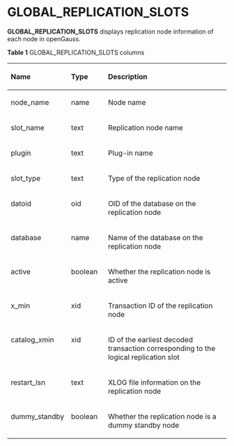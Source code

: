 # GLOBAL\_REPLICATION\_SLOTS<a name="EN-US_TOPIC_0289900089"></a>

**GLOBAL\_REPLICATION\_SLOTS**  displays replication node information of each node in openGauss.

**Table  1**  GLOBAL\_REPLICATION\_SLOTS columns

<a name="en-us_topic_0283137331_en-us_topic_0237122711_table7541947184512"></a>
<table><thead align="left"><tr id="en-us_topic_0283137331_en-us_topic_0237122711_row18655164711454"><th class="cellrowborder" valign="top" width="25.14%" id="mcps1.2.4.1.1"><p id="en-us_topic_0283137331_en-us_topic_0237122711_p1465510478458"><a name="en-us_topic_0283137331_en-us_topic_0237122711_p1465510478458"></a><a name="en-us_topic_0283137331_en-us_topic_0237122711_p1465510478458"></a><strong id="b3364103113020"><a name="b3364103113020"></a><a name="b3364103113020"></a>Name</strong></p>
</th>
<th class="cellrowborder" valign="top" width="16.950000000000003%" id="mcps1.2.4.1.2"><p id="en-us_topic_0283137331_en-us_topic_0237122711_p1665504774511"><a name="en-us_topic_0283137331_en-us_topic_0237122711_p1665504774511"></a><a name="en-us_topic_0283137331_en-us_topic_0237122711_p1665504774511"></a><strong id="b9458153211306"><a name="b9458153211306"></a><a name="b9458153211306"></a>Type</strong></p>
</th>
<th class="cellrowborder" valign="top" width="57.91%" id="mcps1.2.4.1.3"><p id="en-us_topic_0283137331_en-us_topic_0237122711_p065664719451"><a name="en-us_topic_0283137331_en-us_topic_0237122711_p065664719451"></a><a name="en-us_topic_0283137331_en-us_topic_0237122711_p065664719451"></a><strong id="b13451133173019"><a name="b13451133173019"></a><a name="b13451133173019"></a>Description</strong></p>
</th>
</tr>
</thead>
<tbody><tr id="en-us_topic_0283137331_en-us_topic_0237122711_row7656194714518"><td class="cellrowborder" valign="top" width="25.14%" headers="mcps1.2.4.1.1 "><p id="en-us_topic_0283137331_en-us_topic_0237122711_p1465614474457"><a name="en-us_topic_0283137331_en-us_topic_0237122711_p1465614474457"></a><a name="en-us_topic_0283137331_en-us_topic_0237122711_p1465614474457"></a>node_name</p>
</td>
<td class="cellrowborder" valign="top" width="16.950000000000003%" headers="mcps1.2.4.1.2 "><p id="en-us_topic_0283137331_en-us_topic_0237122711_p96568475456"><a name="en-us_topic_0283137331_en-us_topic_0237122711_p96568475456"></a><a name="en-us_topic_0283137331_en-us_topic_0237122711_p96568475456"></a>name</p>
</td>
<td class="cellrowborder" valign="top" width="57.91%" headers="mcps1.2.4.1.3 "><p id="en-us_topic_0283137331_en-us_topic_0237122711_p16561847144511"><a name="en-us_topic_0283137331_en-us_topic_0237122711_p16561847144511"></a><a name="en-us_topic_0283137331_en-us_topic_0237122711_p16561847144511"></a>Node name</p>
</td>
</tr>
<tr id="en-us_topic_0283137331_en-us_topic_0237122711_row116569477456"><td class="cellrowborder" valign="top" width="25.14%" headers="mcps1.2.4.1.1 "><p id="en-us_topic_0283137331_en-us_topic_0237122711_p11657947154510"><a name="en-us_topic_0283137331_en-us_topic_0237122711_p11657947154510"></a><a name="en-us_topic_0283137331_en-us_topic_0237122711_p11657947154510"></a>slot_name</p>
</td>
<td class="cellrowborder" valign="top" width="16.950000000000003%" headers="mcps1.2.4.1.2 "><p id="en-us_topic_0283137331_en-us_topic_0237122711_p19657174720451"><a name="en-us_topic_0283137331_en-us_topic_0237122711_p19657174720451"></a><a name="en-us_topic_0283137331_en-us_topic_0237122711_p19657174720451"></a>text</p>
</td>
<td class="cellrowborder" valign="top" width="57.91%" headers="mcps1.2.4.1.3 "><p id="en-us_topic_0283137331_en-us_topic_0237122711_p1365744711453"><a name="en-us_topic_0283137331_en-us_topic_0237122711_p1365744711453"></a><a name="en-us_topic_0283137331_en-us_topic_0237122711_p1365744711453"></a>Replication node name</p>
</td>
</tr>
<tr id="en-us_topic_0283137331_en-us_topic_0237122711_row26578472450"><td class="cellrowborder" valign="top" width="25.14%" headers="mcps1.2.4.1.1 "><p id="en-us_topic_0283137331_en-us_topic_0237122711_p365711474451"><a name="en-us_topic_0283137331_en-us_topic_0237122711_p365711474451"></a><a name="en-us_topic_0283137331_en-us_topic_0237122711_p365711474451"></a>plugin</p>
</td>
<td class="cellrowborder" valign="top" width="16.950000000000003%" headers="mcps1.2.4.1.2 "><p id="en-us_topic_0283137331_en-us_topic_0237122711_p7657154713454"><a name="en-us_topic_0283137331_en-us_topic_0237122711_p7657154713454"></a><a name="en-us_topic_0283137331_en-us_topic_0237122711_p7657154713454"></a>text</p>
</td>
<td class="cellrowborder" valign="top" width="57.91%" headers="mcps1.2.4.1.3 "><p id="en-us_topic_0283137331_en-us_topic_0237122711_p26572047164512"><a name="en-us_topic_0283137331_en-us_topic_0237122711_p26572047164512"></a><a name="en-us_topic_0283137331_en-us_topic_0237122711_p26572047164512"></a>Plug-in name</p>
</td>
</tr>
<tr id="en-us_topic_0283137331_en-us_topic_0237122711_row16571347204512"><td class="cellrowborder" valign="top" width="25.14%" headers="mcps1.2.4.1.1 "><p id="en-us_topic_0283137331_en-us_topic_0237122711_p36581947154515"><a name="en-us_topic_0283137331_en-us_topic_0237122711_p36581947154515"></a><a name="en-us_topic_0283137331_en-us_topic_0237122711_p36581947154515"></a>slot_type</p>
</td>
<td class="cellrowborder" valign="top" width="16.950000000000003%" headers="mcps1.2.4.1.2 "><p id="en-us_topic_0283137331_en-us_topic_0237122711_p565844719455"><a name="en-us_topic_0283137331_en-us_topic_0237122711_p565844719455"></a><a name="en-us_topic_0283137331_en-us_topic_0237122711_p565844719455"></a>text</p>
</td>
<td class="cellrowborder" valign="top" width="57.91%" headers="mcps1.2.4.1.3 "><p id="en-us_topic_0283137331_en-us_topic_0237122711_p18658104718457"><a name="en-us_topic_0283137331_en-us_topic_0237122711_p18658104718457"></a><a name="en-us_topic_0283137331_en-us_topic_0237122711_p18658104718457"></a>Type of the replication node</p>
</td>
</tr>
<tr id="en-us_topic_0283137331_en-us_topic_0237122711_row126582047124511"><td class="cellrowborder" valign="top" width="25.14%" headers="mcps1.2.4.1.1 "><p id="en-us_topic_0283137331_en-us_topic_0237122711_p9658947194511"><a name="en-us_topic_0283137331_en-us_topic_0237122711_p9658947194511"></a><a name="en-us_topic_0283137331_en-us_topic_0237122711_p9658947194511"></a>datoid</p>
</td>
<td class="cellrowborder" valign="top" width="16.950000000000003%" headers="mcps1.2.4.1.2 "><p id="en-us_topic_0283137331_en-us_topic_0237122711_p365814714517"><a name="en-us_topic_0283137331_en-us_topic_0237122711_p365814714517"></a><a name="en-us_topic_0283137331_en-us_topic_0237122711_p365814714517"></a>oid</p>
</td>
<td class="cellrowborder" valign="top" width="57.91%" headers="mcps1.2.4.1.3 "><p id="en-us_topic_0283137331_en-us_topic_0237122711_p18658114712451"><a name="en-us_topic_0283137331_en-us_topic_0237122711_p18658114712451"></a><a name="en-us_topic_0283137331_en-us_topic_0237122711_p18658114712451"></a>OID of the database on the replication node</p>
</td>
</tr>
<tr id="en-us_topic_0283137331_en-us_topic_0237122711_row206581047184519"><td class="cellrowborder" valign="top" width="25.14%" headers="mcps1.2.4.1.1 "><p id="en-us_topic_0283137331_en-us_topic_0237122711_p1658154715455"><a name="en-us_topic_0283137331_en-us_topic_0237122711_p1658154715455"></a><a name="en-us_topic_0283137331_en-us_topic_0237122711_p1658154715455"></a>database</p>
</td>
<td class="cellrowborder" valign="top" width="16.950000000000003%" headers="mcps1.2.4.1.2 "><p id="en-us_topic_0283137331_en-us_topic_0237122711_p1565824719458"><a name="en-us_topic_0283137331_en-us_topic_0237122711_p1565824719458"></a><a name="en-us_topic_0283137331_en-us_topic_0237122711_p1565824719458"></a>name</p>
</td>
<td class="cellrowborder" valign="top" width="57.91%" headers="mcps1.2.4.1.3 "><p id="en-us_topic_0283137331_en-us_topic_0237122711_p1465915471458"><a name="en-us_topic_0283137331_en-us_topic_0237122711_p1465915471458"></a><a name="en-us_topic_0283137331_en-us_topic_0237122711_p1465915471458"></a>Name of the database on the replication node</p>
</td>
</tr>
<tr id="en-us_topic_0283137331_en-us_topic_0237122711_row1265964719453"><td class="cellrowborder" valign="top" width="25.14%" headers="mcps1.2.4.1.1 "><p id="en-us_topic_0283137331_en-us_topic_0237122711_p9659144713453"><a name="en-us_topic_0283137331_en-us_topic_0237122711_p9659144713453"></a><a name="en-us_topic_0283137331_en-us_topic_0237122711_p9659144713453"></a>active</p>
</td>
<td class="cellrowborder" valign="top" width="16.950000000000003%" headers="mcps1.2.4.1.2 "><p id="en-us_topic_0283137331_en-us_topic_0237122711_p156591047184517"><a name="en-us_topic_0283137331_en-us_topic_0237122711_p156591047184517"></a><a name="en-us_topic_0283137331_en-us_topic_0237122711_p156591047184517"></a>boolean</p>
</td>
<td class="cellrowborder" valign="top" width="57.91%" headers="mcps1.2.4.1.3 "><p id="en-us_topic_0283137331_en-us_topic_0237122711_p1765934714513"><a name="en-us_topic_0283137331_en-us_topic_0237122711_p1765934714513"></a><a name="en-us_topic_0283137331_en-us_topic_0237122711_p1765934714513"></a>Whether the replication node is active</p>
</td>
</tr>
<tr id="en-us_topic_0283137331_en-us_topic_0237122711_row765904724515"><td class="cellrowborder" valign="top" width="25.14%" headers="mcps1.2.4.1.1 "><p id="en-us_topic_0283137331_en-us_topic_0237122711_p865915478458"><a name="en-us_topic_0283137331_en-us_topic_0237122711_p865915478458"></a><a name="en-us_topic_0283137331_en-us_topic_0237122711_p865915478458"></a>x_min</p>
</td>
<td class="cellrowborder" valign="top" width="16.950000000000003%" headers="mcps1.2.4.1.2 "><p id="en-us_topic_0283137331_en-us_topic_0237122711_p1265984718453"><a name="en-us_topic_0283137331_en-us_topic_0237122711_p1265984718453"></a><a name="en-us_topic_0283137331_en-us_topic_0237122711_p1265984718453"></a>xid</p>
</td>
<td class="cellrowborder" valign="top" width="57.91%" headers="mcps1.2.4.1.3 "><p id="en-us_topic_0283137331_en-us_topic_0237122711_p20659347124518"><a name="en-us_topic_0283137331_en-us_topic_0237122711_p20659347124518"></a><a name="en-us_topic_0283137331_en-us_topic_0237122711_p20659347124518"></a>Transaction ID of the replication node</p>
</td>
</tr>
<tr id="en-us_topic_0283137331_en-us_topic_0237122711_row199875557352"><td class="cellrowborder" valign="top" width="25.14%" headers="mcps1.2.4.1.1 "><p id="en-us_topic_0283137331_en-us_topic_0237122711_p498815554354"><a name="en-us_topic_0283137331_en-us_topic_0237122711_p498815554354"></a><a name="en-us_topic_0283137331_en-us_topic_0237122711_p498815554354"></a>catalog_xmin</p>
</td>
<td class="cellrowborder" valign="top" width="16.950000000000003%" headers="mcps1.2.4.1.2 "><p id="en-us_topic_0283137331_en-us_topic_0237122711_p4988755183519"><a name="en-us_topic_0283137331_en-us_topic_0237122711_p4988755183519"></a><a name="en-us_topic_0283137331_en-us_topic_0237122711_p4988755183519"></a>xid</p>
</td>
<td class="cellrowborder" valign="top" width="57.91%" headers="mcps1.2.4.1.3 "><p id="en-us_topic_0283137331_en-us_topic_0237122711_p1598955513356"><a name="en-us_topic_0283137331_en-us_topic_0237122711_p1598955513356"></a><a name="en-us_topic_0283137331_en-us_topic_0237122711_p1598955513356"></a>ID of the earliest decoded transaction corresponding to the logical replication slot</p>
</td>
</tr>
<tr id="en-us_topic_0283137331_en-us_topic_0237122711_row3659164714513"><td class="cellrowborder" valign="top" width="25.14%" headers="mcps1.2.4.1.1 "><p id="en-us_topic_0283137331_en-us_topic_0237122711_p146591447204517"><a name="en-us_topic_0283137331_en-us_topic_0237122711_p146591447204517"></a><a name="en-us_topic_0283137331_en-us_topic_0237122711_p146591447204517"></a>restart_lsn</p>
</td>
<td class="cellrowborder" valign="top" width="16.950000000000003%" headers="mcps1.2.4.1.2 "><p id="en-us_topic_0283137331_en-us_topic_0237122711_p12660114714455"><a name="en-us_topic_0283137331_en-us_topic_0237122711_p12660114714455"></a><a name="en-us_topic_0283137331_en-us_topic_0237122711_p12660114714455"></a>text</p>
</td>
<td class="cellrowborder" valign="top" width="57.91%" headers="mcps1.2.4.1.3 "><p id="en-us_topic_0283137331_en-us_topic_0237122711_p2066013477455"><a name="en-us_topic_0283137331_en-us_topic_0237122711_p2066013477455"></a><a name="en-us_topic_0283137331_en-us_topic_0237122711_p2066013477455"></a>XLOG file information on the replication node</p>
</td>
</tr>
<tr id="en-us_topic_0283137331_en-us_topic_0237122711_row966004764520"><td class="cellrowborder" valign="top" width="25.14%" headers="mcps1.2.4.1.1 "><p id="en-us_topic_0283137331_en-us_topic_0237122711_p56609472453"><a name="en-us_topic_0283137331_en-us_topic_0237122711_p56609472453"></a><a name="en-us_topic_0283137331_en-us_topic_0237122711_p56609472453"></a>dummy_standby</p>
</td>
<td class="cellrowborder" valign="top" width="16.950000000000003%" headers="mcps1.2.4.1.2 "><p id="en-us_topic_0283137331_en-us_topic_0237122711_p866044719454"><a name="en-us_topic_0283137331_en-us_topic_0237122711_p866044719454"></a><a name="en-us_topic_0283137331_en-us_topic_0237122711_p866044719454"></a>boolean</p>
</td>
<td class="cellrowborder" valign="top" width="57.91%" headers="mcps1.2.4.1.3 "><p id="en-us_topic_0283137331_en-us_topic_0237122711_p1660124716452"><a name="en-us_topic_0283137331_en-us_topic_0237122711_p1660124716452"></a><a name="en-us_topic_0283137331_en-us_topic_0237122711_p1660124716452"></a>Whether the replication node is a dummy standby node</p>
</td>
</tr>
</tbody>
</table>

